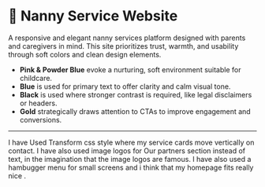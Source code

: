 # 👶 Nanny Service Website

A responsive and elegant nanny services platform designed with parents and caregivers in mind. This site prioritizes trust, warmth, and usability through soft colors and clean design elements.

- **Pink & Powder Blue** evoke a nurturing, soft environment suitable for childcare.
- **Blue** is used for primary text to offer clarity and calm visual tone.
- **Black** is used where stronger contrast is required, like legal disclaimers or headers.
- **Gold** strategically draws attention to CTAs to improve engagement and conversions.

---
I have Used Transform css style where my service cards move vertically on contact.
I have also used image logos for Our partners section instead of text, in the imagination that the image logos are famous.
I have also used a hambugger menu for small screens and i think that my homepage fits really  nice .
